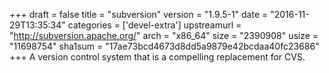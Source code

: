 +++
draft = false
title = "subversion"
version = "1.9.5-1"
date = "2016-11-29T13:35:34"
categories = ['devel-extra']
upstreamurl = "http://subversion.apache.org/"
arch = "x86_64"
size = "2390908"
usize = "11698754"
sha1sum = "17ae73bcd4673d8dd5a9879e42bcdaa40fc23686"
+++
A version control system that is a compelling replacement for CVS.